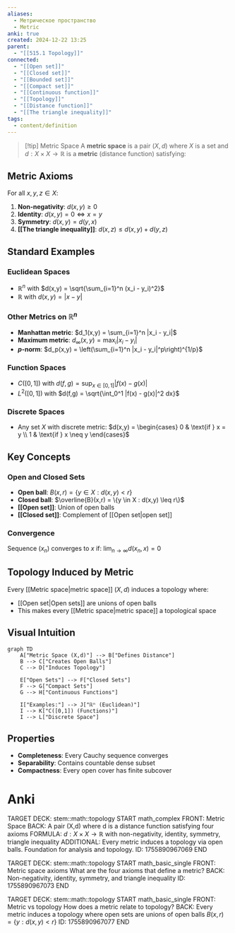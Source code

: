 ```yaml
---
aliases:
  - Метрическое пространство
  - Metric
anki: true
created: 2024-12-22 13:25
parent:
  - "[[515.1 Topology]]"
connected:
  - "[[Open set]]"
  - "[[Closed set]]"
  - "[[Bounded set]]"
  - "[[Compact set]]"
  - "[[Continuous function]]"
  - "[[Topology]]"
  - "[[Distance function]]"
  - "[[The triangle inequality]]"
tags:
  - content/definition
---
```


> [!tip] Metric Space
> A **metric space** is a pair $(X,d)$ where $X$ is a set and $d: X \times X \to \mathbb{R}$ is a **metric** (distance function) satisfying:

## Metric Axioms

For all $x,y,z \in X$:

1. **Non-negativity**: $d(x,y) \geq 0$
2. **Identity**: $d(x,y) = 0 \Leftrightarrow x = y$  
3. **Symmetry**: $d(x,y) = d(y,x)$
4. **[[The triangle inequality]]**: $d(x,z) \leq d(x,y) + d(y,z)$

## Standard Examples

### Euclidean Spaces
- $\mathbb{R}^n$ with $d(x,y) = \sqrt{\sum_{i=1}^n (x_i - y_i)^2}$
- $\mathbb{R}$ with $d(x,y) = |x - y|$

### Other Metrics on $\mathbb{R}^n$
- **Manhattan metric**: $d_1(x,y) = \sum_{i=1}^n |x_i - y_i|$
- **Maximum metric**: $d_\infty(x,y) = \max_i |x_i - y_i|$
- **$p$-norm**: $d_p(x,y) = \left(\sum_{i=1}^n |x_i - y_i|^p\right)^{1/p}$

### Function Spaces
- $C([0,1])$ with $d(f,g) = \sup_{x \in [0,1]} |f(x) - g(x)|$
- $L^2([0,1])$ with $d(f,g) = \sqrt{\int_0^1 |f(x) - g(x)|^2 dx}$

### Discrete Spaces
- Any set $X$ with discrete metric: $d(x,y) = \begin{cases} 0 & \text{if } x = y \\ 1 & \text{if } x \neq y \end{cases}$

## Key Concepts

### Open and Closed Sets
- **Open ball**: $B(x,r) = \{y \in X : d(x,y) < r\}$
- **Closed ball**: $\overline{B}(x,r) = \{y \in X : d(x,y) \leq r\}$
- **[[Open set]]**: Union of open balls
- **[[Closed set]]**: Complement of [[Open set|open set]]

### Convergence
Sequence $(x_n)$ converges to $x$ if: $\lim_{n \to \infty} d(x_n, x) = 0$

## Topology Induced by Metric

Every [[Metric space|metric space]] $(X,d)$ induces a topology where:
- [[Open set|Open sets]] are unions of open balls
- This makes every [[Metric space|metric space]] a topological space

## Visual Intuition

```mermaid
graph TD
    A["Metric Space (X,d)"] --> B["Defines Distance"]
    B --> C["Creates Open Balls"]
    C --> D["Induces Topology"]
    
    E["Open Sets"] --> F["Closed Sets"]
    F --> G["Compact Sets"]
    G --> H["Continuous Functions"]
    
    I["Examples:"] --> J["ℝⁿ (Euclidean)"]
    I --> K["C([0,1]) (Functions)"]
    I --> L["Discrete Space"]
```

## Properties

- **Completeness**: Every Cauchy sequence converges
- **Separability**: Contains countable dense subset  
- **Compactness**: Every open cover has finite subcover

# Anki

TARGET DECK: stem::math::topology
START
math_complex
FRONT: Metric Space
BACK: A pair (X,d) where d is a distance function satisfying four axioms
FORMULA: $d: X \times X \to \mathbb{R}$ with non-negativity, identity, symmetry, triangle inequality
ADDITIONAL: Every metric induces a topology via open balls. Foundation for analysis and topology.
ID: 1755890967069
END

TARGET DECK: stem::math::topology
START
math_basic_single
FRONT: Metric space axioms
What are the four axioms that define a metric?
BACK: Non-negativity, identity, symmetry, and triangle inequality
ID: 1755890967073
END

TARGET DECK: stem::math::topology
START
math_basic_single
FRONT: Metric vs topology
How does a metric relate to topology?
BACK: Every metric induces a topology where open sets are unions of open balls $B(x,r) = \{y: d(x,y) < r\}$
ID: 1755890967077
END
